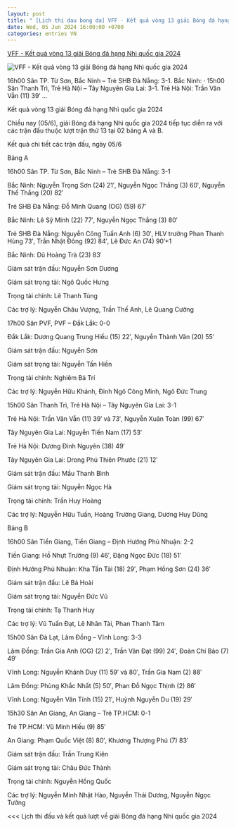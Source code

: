 ```yaml
---
layout: post
title: " [Lich thi dau bong da] VFF - Kết quả vòng 13 giải Bóng đá hạng Nhì quốc gia 2024"
date: Wed, 05 Jun 2024 16:00:00 +0700
categories: entries VN
---
```

[VFF - Kết quả vòng 13 giải Bóng đá hạng Nhì quốc gia 2024](https://vff.org.vn/ket-qua-vong-13-giai-bong-da-hang-nhi-quoc-gia-2024/)

![VFF - Kết quả vòng 13 giải Bóng đá hạng Nhì quốc gia 2024](https://vff.org.vn/wp-content/uploads/2024/06/pvf-dak-lack-e1717587223643.jpg)

16h00 Sân TP. Từ Sơn, Bắc Ninh – Trẻ SHB Đà Nẵng: 3-1. Bắc Ninh: · 15h00 Sân Thanh Trì, Trẻ Hà Nội – Tây Nguyên Gia Lai: 3-1. Trẻ Hà Nội: Trần Văn Vẫn (11) 39′ ...

Kết quả vòng 13 giải Bóng đá hạng Nhì quốc gia 2024

Chiều nay (05/6), giải Bóng đá hạng Nhì quốc gia 2024 tiếp tục diễn ra với các trận đấu thuộc lượt trận thứ 13 tại 02 bảng A và B.

Kết quả chi tiết các trận đấu, ngày 05/6

Bảng A

16h00 Sân TP. Từ Sơn, Bắc Ninh – Trẻ SHB Đà Nẵng: 3-1

Bắc Ninh: Nguyễn Trọng Sơn (24) 21′, Nguyễn Ngọc Thắng (3) 60′, Nguyễn Thế Thắng (20) 82′

Trẻ SHB Đà Nẵng: Đỗ Minh Quang (OG) (59) 67′

Bắc Ninh: Lê Sỹ Minh (22) 77′, Nguyễn Ngọc Thắng (3) 80′

Trẻ SHB Đà Nẵng: Nguyễn Công Tuấn Anh (6) 30′, HLV trưởng Phan Thanh Hùng 73′, Trần Nhật Đông (92) 84′, Lê Đức An (74) 90’+1

Bắc Ninh: Dũ Hoàng Trà (23) 83′

Giám sát trận đấu: Nguyễn Sơn Dương

Giám sát trọng tài: Ngô Quốc Hưng

Trọng tài chính: Lê Thanh Tùng

Các trợ lý: Nguyễn Châu Vượng, Trần Thế Anh, Lê Quang Cường

17h00 Sân PVF, PVF – Đắk Lắk: 0-0

Đắk Lắk: Dương Quang Trung Hiếu (15) 22′, Nguyễn Thành Văn (20) 55′



Giám sát trận đấu: Nguyễn Sơn

Giám sát trọng tài: Nguyễn Tấn Hiền

Trọng tài chính: Nghiêm Bá Trí

Các trợ lý: Nguyễn Hữu Khánh, Đinh Ngô Công Minh, Ngô Đức Trung

15h00 Sân Thanh Trì, Trẻ Hà Nội – Tây Nguyên Gia Lai: 3-1

Trẻ Hà Nội: Trần Văn Vẫn (11) 39′ và 73′, Nguyễn Xuân Toàn (99) 67′

Tây Nguyên Gia Lai: Nguyễn Tiến Nam (17) 53′

Trẻ Hà Nội: Dương Đình Nguyên (38) 49′

Tây Nguyên Gia Lai: Drong Phú Thiên Phước (21) 12′

Giám sát trận đấu: Mầu Thanh Bình

Giám sát trọng tài: Nguyễn Ngọc Hà

Trọng tài chính: Trần Huy Hoàng

Các trợ lý: Nguyễn Hữu Tuấn, Hoàng Trường Giang, Dương Huy Dũng

Bảng B

16h00 Sân Tiền Giang, Tiền Giang – Định Hướng Phú Nhuận: 2-2

Tiền Giang: Hồ Nhựt Trường (9) 46′, Đặng Ngọc Đức (18) 51′

Định Hướng Phú Nhuận: Kha Tấn Tài (18) 29′, Phạm Hồng Sơn (24) 36′

Giám sát trận đấu: Lê Bá Hoài

Giám sát trọng tài: Nguyễn Đức Vũ

Trọng tài chính: Tạ Thanh Huy

Các trợ lý: Vũ Tuấn Đạt, Lê Nhân Tài, Phan Thanh Tâm

15h00 Sân Đà Lạt, Lâm Đồng – Vĩnh Long: 3-3

Lâm Đồng: Trần Gia Anh (OG) (2) 2′, Trần Văn Đạt (99) 24′, Đoàn Chí Bảo (7) 49′

Vĩnh Long: Nguyễn Khánh Duy (11) 59′ và 80′, Trần Gia Nam (2) 88′

Lâm Đồng: Phùng Khắc Nhất (5) 50′, Phan Đỗ Ngọc Thịnh (2) 86′

Vĩnh Long: Nguyễn Văn Tính (15) 21′, Huỳnh Nguyễn Du (19) 29′

15h30 Sân An Giang, An Giang – Trẻ TP.HCM: 0-1

Trẻ TP.HCM: Vũ Minh Hiếu (9) 85′

An Giang: Phạm Quốc Việt (8) 80′, Khương Thượng Phú (7) 83′



Giám sát trận đấu: Trần Trung Kiên

Giám sát trọng tài: Châu Đức Thành

Trọng tài chính: Nguyễn Hồng Quốc

Các trợ lý: Nguyễn Minh Nhật Hào, Nguyễn Thái Dương, Nguyễn Ngọc Tưởng

<<< Lịch thi đấu và kết quả lượt về giải Bóng đá hạng Nhì quốc gia 2024

